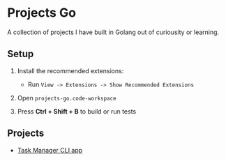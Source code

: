 # Projects Go

A collection of projects I have built in Golang out of curiousity or learning.

## Setup

1. Install the recommended extensions:

    - Run `View -> Extensions -> Show Recommended Extensions`

2. Open `projects-go.code-workspace`
3. Press **Ctrl + Shift + B** to build or run tests

## Projects

- [Task Manager CLI app](./task_manager_cli/)
